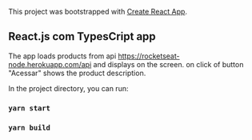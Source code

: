 This project was bootstrapped with [Create React App](https://github.com/facebook/create-react-app).

## React.js com TypesCript app
The app loads products from api https://rocketseat-node.herokuapp.com/api and displays on the screen. on click of  button "Acessar" shows the product description.

In the project directory, you can run:

### `yarn start`
### `yarn build`